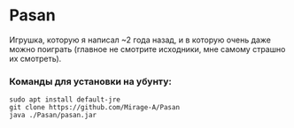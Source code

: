 # Pasan
Игрушка, которую я написал ~2 года назад, и в которую очень даже можно поиграть (главное не смотрите исходники, мне самому страшно их смотреть).
### Команды для установки на убунту:
    sudo apt install default-jre
    git clone https://github.com/Mirage-A/Pasan
    java ./Pasan/pasan.jar

